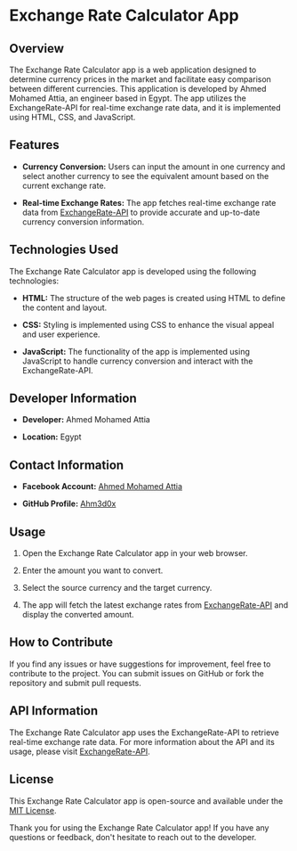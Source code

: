 # Exchange Rate Calculator App

## Overview

The Exchange Rate Calculator app is a web application designed to determine currency prices in the market and facilitate easy comparison between different currencies. This application is developed by Ahmed Mohamed Attia, an engineer based in Egypt. The app utilizes the ExchangeRate-API for real-time exchange rate data, and it is implemented using HTML, CSS, and JavaScript.

## Features

- **Currency Conversion:** Users can input the amount in one currency and select another currency to see the equivalent amount based on the current exchange rate.

- **Real-time Exchange Rates:** The app fetches real-time exchange rate data from [ExchangeRate-API](https://www.exchangerate-api.com/) to provide accurate and up-to-date currency conversion information.

## Technologies Used

The Exchange Rate Calculator app is developed using the following technologies:

- **HTML:** The structure of the web pages is created using HTML to define the content and layout.

- **CSS:** Styling is implemented using CSS to enhance the visual appeal and user experience.

- **JavaScript:** The functionality of the app is implemented using JavaScript to handle currency conversion and interact with the ExchangeRate-API.

## Developer Information

- **Developer:** Ahmed Mohamed Attia

- **Location:** Egypt

## Contact Information

- **Facebook Account:** [Ahmed Mohamed Attia](https://web.facebook.com/A7m3d.Attia)

- **GitHub Profile:** [Ahm3d0x](https://github.com/Ahm3d0x)

## Usage

1. Open the Exchange Rate Calculator app in your web browser.

2. Enter the amount you want to convert.

3. Select the source currency and the target currency.

4. The app will fetch the latest exchange rates from [ExchangeRate-API](https://www.exchangerate-api.com/) and display the converted amount.

## How to Contribute

If you find any issues or have suggestions for improvement, feel free to contribute to the project. You can submit issues on GitHub or fork the repository and submit pull requests.

## API Information

The Exchange Rate Calculator app uses the ExchangeRate-API to retrieve real-time exchange rate data. For more information about the API and its usage, please visit [ExchangeRate-API](https://www.exchangerate-api.com/).

## License

This Exchange Rate Calculator app is open-source and available under the [MIT License](LICENSE).

Thank you for using the Exchange Rate Calculator app! If you have any questions or feedback, don't hesitate to reach out to the developer.